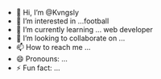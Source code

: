 - 👋 Hi, I’m @Kvngsly
- 👀 I’m interested in ...football
- 🌱 I’m currently learning ... web developer
- 💞️ I’m looking to collaborate on ...
- 📫 How to reach me ...
- 😄 Pronouns: ...
- ⚡ Fun fact: ...

<!---
Kvngsly/Kvngsly is a ✨ special ✨ repository because its `README.md` (this file) appears on your GitHub profile.
You can click the Preview link to take a look at your changes.
--->
